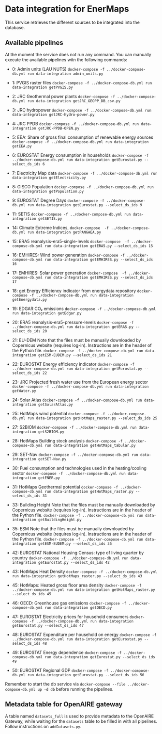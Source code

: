 # Data integration for EnerMaps

This service retrieves the different sources to be integrated into the database.

## Available pipelines

At the moment the service does not run any command.
You can manually execute the available pipelines witn the following commands:

  - 0: Admin units (LAU NUTS)
    `docker-compose -f ../docker-compose-db.yml run data-integration admin_units.py`

  - 1: PVGIS raster files
    `docker-compose -f ../docker-compose-db.yml run data-integration getPVGIS.py`

  - 2: JRC Geothermal power plants
    `docker-compose -f ../docker-compose-db.yml run data-integration getJRC_GEOPP_DB_csv.py`

  - 3: JRC hydropower
    `docker-compose -f ../docker-compose-db.yml run data-integration getJRC-hydro-power.py`

  - 4: JRC PPDB
    `docker-compose -f ../docker-compose-db.yml run data-integration getJRC-PPDB-OPEN.py`

  - 5: EEA: Share of gross final consumption of renewable energy sources
    `docker-compose -f ../docker-compose-db.yml run data-integration getEEA.py`

  - 6: EUROSTAT Energy consumption in households
    `docker-compose -f ../docker-compose-db.yml run data-integration getEurostat.py --select_ds_ids 6`

  - 7: Electricity Map data
    `docker-compose -f ../docker-compose-db.yml run data-integration getElectricity.py`

  - 8: GISCO Population
    `docker-compose -f ../docker-compose-db.yml run data-integration getPopulation.py`

  - 9: EUROSTAT Degree Days
    `docker-compose -f ../docker-compose-db.yml run data-integration getEurostat.py --select_ds_ids 9`

  - 11: SETIS
    `docker-compose -f ../docker-compose-db.yml run data-integration getSETIS.py`

  - 14: Climate Extreme Indices,
    `docker-compose  -f ../docker-compose-db.yml run data-integration getPANGAEA.py`

  - 15: ERA5 reanalysis-era5-single-levels
    `docker-compose  -f ../docker-compose-db.yml run data-integration getERA5.py --select_ds_ids 15`

  - 16: EMHIRES: Wind power generation
    `docker-compose -f ../docker-compose-db.yml run data-integration getEMHIRES.py --select_ds_ids 16`

  - 17: EMHIRES: Solar power generation
    `docker-compose  -f ../docker-compose-db.yml run data-integration getEMHIRES.py --select_ds_ids 17`

  - 18: get Energy Efficiency indicator from energydata repository
    `docker-compose -f ../docker-compose-db.yml run data-integration getEnergydata.py`

  - 19: EDGAR CO₂ emissions
    `docker-compose -f ../docker-compose-db.yml run data-integration getEdgar.py`

  - 20: ERA5 reanalysis-era5-pressure-levels
    `docker-compose -f ../docker-compose-db.yml run data-integration getERA5.py --select_ds_ids 20`

  - 21: EU-DEM
    Note that the files must be manually downloaded by Copernicus website (requires log-in).
    Instructions are in the header of the Python file.
    `docker-compose -f ../docker-compose-db.yml run data-integration getESM-EUDEM.py --select_ds_ids 21`

  - 22: EUROSTAT Energy efficiency indicator
    `docker-compose -f ../docker-compose-db.yml run data-integration getEurostat.py --select_ds_ids 22`

  - 23: JRC Projected fresh water use from the European energy sector
    `docker-compose -f ../docker-compose-db.yml run data-integration getWater.py`

  - 24: Solar Atlas
    `docker-compose -f ../docker-compose-db.yml run data-integration getSolarAtlas.py`

  - 25: HotMaps wind potential
    `docker-compose -f ../docker-compose-db.yml run data-integration getHotMaps_raster.py --select_ds_ids 25`

  - 27: S2BIOM
    `docker-compose -f ../docker-compose-db.yml run data-integration getS2BIOM.py`

  - 28: HotMaps Building stock analysis
    `docker-compose -f ../docker-compose-db.yml run data-integration getHotMaps_tabular.py`

  - 29: SET-Nav
    `docker-compose -f ../docker-compose-db.yml run data-integration getSET-Nav.py`

  - 30: Fuel consumption and technologies used in the heating/cooling sector
    `docker-compose -f ../docker-compose-db.yml run data-integration getENER.py`

  - 31: HotMaps Geothermal potential
    `docker-compose -f ../docker-compose-db.yml run data-integration getHotMaps_raster.py --select_ds_ids 31`

  - 33: Building Height
    Note that the files must be manually downloaded by Copernicus website (requires log-in).
    Instructions are in the header of the Python file.
    `docker-compose -f ../docker-compose-db.yml run data-integration getBuildingHeight.py`

  - 35: ESM
    Note that the files must be manually downloaded by Copernicus website (requires log-in).
    Instructions are in the header of the Python file.
    `docker-compose -f ../docker-compose-db.yml run data-integration getESM-EUDEM.py --select_ds_ids 35`

  - 42: EUROSTAT National Housing Census: type of living quarter by country
    `docker-compose -f ../docker-compose-db.yml run data-integration getEurostat.py --select_ds_ids 42`

  - 43: HotMaps Heat Density
    `docker-compose -f ../docker-compose-db.yml run data-integration getHotMaps_raster.py --select_ds_ids 43`

  - 45: HotMaps: Heated gross floor area density
    `docker-compose -f ../docker-compose-db.yml run data-integration getHotMaps_raster.py --select_ds_ids 45`

  - 46: OECD: Greenhouse gas emissions
    `docker-compose -f ../docker-compose-db.yml run data-integration getOECD.py`

  - 47: EUROSTAT Electricity prices for household consumers
    `docker-compose -f ../docker-compose-db.yml run data-integration getEurostat.py --select_ds_ids 47`

  - 48: EUROSTAT Expenditure per household on energy
    `docker-compose -f ../docker-compose-db.yml run data-integration getEurostat.py --select_ds_ids 48`

  - 49: EUROSTAT Energy dependence
    `docker-compose -f ../docker-compose-db.yml run data-integration getEurostat.py --select_ds_ids 49`

  - 50: EUROSTAT Regional GDP
    `docker-compose -f ../docker-compose-db.yml run data-integration getEurostat.py --select_ds_ids 50`

Remember to start the db service via `docker-compose --file ../docker-compose-db.yml up -d db` before running the pipelines.

## Metadata table for OpenAIRE gateway

A table named `datasets_full` is used to provide metadata to the OpenAIRE Gateway, while waiting for the `datasets` table to be filled in with all pipelines.
Follow instructions on `addDatasets.py`.
